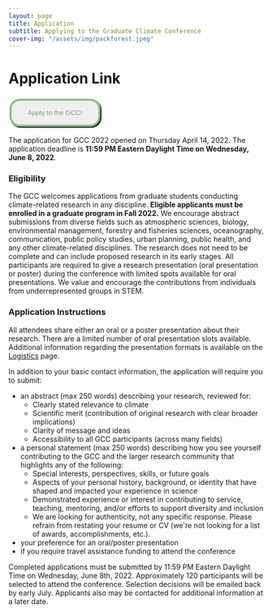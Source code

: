 ```yaml
---
layout: page
title: Application
subtitle: Applying to the Graduate Climate Conference
cover-img: "/assets/img/packforest.jpeg"
---
```


# Application Link

<style>
.button {
  border: none;
  color: #75A075;
  padding: 1rem 2rem;
  text-align: center;
  text-decoration: none;
  display: inline-block;
  margin: 4px 2px;
  transition-duration: 0.3s;
  cursor: pointer;
  background-color: light-gray; 
  border: 4px solid #8FBC8F;
  border-radius: 20px;
  box-shadow: 2px 2px 2px black;
}

.button:hover {
  background-color: #8FBC8F;
  color: #0085A1;
  box-shadow: 2px 2px 2px black;
  text-decoration: underline;
}
</style>
<a target="_blank" href="https://docs.google.com/forms/d/e/1FAIpQLSdX2t4XdsJhbMjS5fLU9Q7ar_yZ8a0C-X_owvRt9X8P3d6zaw/viewform">
<button class="button">Apply to the GCC!</button></a>

The application for GCC 2022 opened on Thursday April 14, 2022. The application deadline is __11:59 PM Eastern Daylight Time on Wednesday, June 8, 2022__.

### Eligibility

The GCC welcomes applications from graduate students conducting climate-related research in any discipline. __Eligible applicants must be enrolled in a graduate program in Fall 2022.__ We encourage abstract submissions from diverse fields such as atmospheric sciences, biology, environmental management, forestry and fisheries sciences, oceanography, communication, public policy studies, urban planning, public health, and any other climate-related disciplines. The research does not need to be complete and can include proposed research in its early stages. All participants are required to give a research presentation (oral presentation or poster) during the conference with limited spots available for oral presentations. We value and encourage the contributions from individuals from underrepresented groups in STEM.

### Application Instructions

All attendees share either an oral or a poster presentation about their research. There are a limited number of oral presentation slots available. Additional information regarding the presentation formats is available on the [Logistics](https://graduateclimateconference.github.io/logistics/) page.

In addition to your basic contact information, the application will require you to submit:
- an abstract (max 250 words) describing your research, reviewed for:
    - Clearly stated relevance to climate 
    - Scientific merit (contribution of original research with clear broader implications)
    - Clarity of message and ideas
    - Accessibility to all GCC participants (across many fields)
- a personal statement (max 250 words) ​describing how you see yourself contributing to the GCC and the larger research community that highlights any of the following:
    - Special interests, perspectives, skills, or future goals
    - Aspects of your personal history, background, or identity that have shaped and impacted your experience in science
    - Demonstrated experience or interest in contributing to service, teaching, mentoring, and/or efforts to support diversity and inclusion
    - We are looking for authenticity, not any specific response. Please refrain from restating your resume or CV (we're not looking for a list of awards, accomplishments, etc.).
- your preference for an oral/poster presentation
- if you require travel assistance funding to attend the conference

Completed applications must be submitted by 11:59 PM Eastern Daylight Time on Wednesday, June 8th, 2022. Approximately 120 participants will be selected to attend the conference. Selection decisions will be emailed back by early July. Applicants also may be contacted for additional information at a later date.